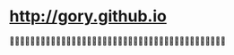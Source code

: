 http://gory.github.io
==============

:two_men_holding_hands::two_men_holding_hands::two_men_holding_hands::two_men_holding_hands::two_men_holding_hands::two_men_holding_hands::two_men_holding_hands::two_men_holding_hands::two_men_holding_hands::two_men_holding_hands::two_men_holding_hands::two_men_holding_hands::two_men_holding_hands::two_men_holding_hands::two_men_holding_hands::two_men_holding_hands::two_men_holding_hands::two_men_holding_hands::two_men_holding_hands::two_men_holding_hands::two_men_holding_hands::two_men_holding_hands::two_men_holding_hands::two_men_holding_hands::two_men_holding_hands::two_men_holding_hands::two_men_holding_hands::two_men_holding_hands::two_men_holding_hands::two_men_holding_hands::two_men_holding_hands::two_men_holding_hands::two_men_holding_hands::two_men_holding_hands::two_men_holding_hands::two_men_holding_hands::two_men_holding_hands::two_men_holding_hands::two_men_holding_hands::two_men_holding_hands::two_men_holding_hands::two_men_holding_hands:


```

